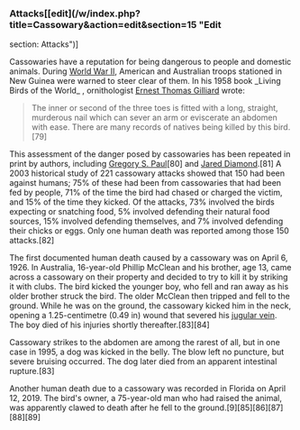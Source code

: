 ### Attacks[[edit](/w/index.php?title=Cassowary&action=edit&section=15 "Edit
section: Attacks")]

Cassowaries have a reputation for being dangerous to people and domestic
animals. During [World War II](/wiki/World\_War\_II "World War II"), American
and Australian troops stationed in New Guinea were warned to steer clear of
them. In his 1958 book \_Living Birds of the World\_ , ornithologist [Ernest
Thomas Gilliard](/wiki/Ernest\_Thomas\_Gilliard "Ernest Thomas Gilliard") wrote:

> The inner or second of the three toes is fitted with a long, straight,
> murderous nail which can sever an arm or eviscerate an abdomen with ease.
> There are many records of natives being killed by this bird.[79]

This assessment of the danger posed by cassowaries has been repeated in print
by authors, including [Gregory S. Paul](/wiki/Gregory\_S.\_Paul "Gregory S.
Paul")[80] and [Jared Diamond](/wiki/Jared\_Diamond "Jared Diamond").[81] A
2003 historical study of 221 cassowary attacks showed that 150 had been
against humans; 75% of these had been from cassowaries that had been fed by
people, 71% of the time the bird had chased or charged the victim, and 15% of
the time they kicked. Of the attacks, 73% involved the birds expecting or
snatching food, 5% involved defending their natural food sources, 15% involved
defending themselves, and 7% involved defending their chicks or eggs. Only one
human death was reported among those 150 attacks.[82]

The first documented human death caused by a cassowary was on April 6, 1926.
In Australia, 16-year-old Phillip McClean and his brother, age 13, came across
a cassowary on their property and decided to try to kill it by striking it
with clubs. The bird kicked the younger boy, who fell and ran away as his
older brother struck the bird. The older McClean then tripped and fell to the
ground. While he was on the ground, the cassowary kicked him in the neck,
opening a 1.25-centimetre (0.49 in) wound that severed his [jugular
vein](/wiki/Jugular\_vein "Jugular vein"). The boy died of his injuries shortly
thereafter.[83][84]

Cassowary strikes to the abdomen are among the rarest of all, but in one case
in 1995, a dog was kicked in the belly. The blow left no puncture, but severe
bruising occurred. The dog later died from an apparent intestinal rupture.[83]

Another human death due to a cassowary was recorded in Florida on April 12,
2019. The bird's owner, a 75-year-old man who had raised the animal, was
apparently clawed to death after he fell to the ground.[9][85][86][87][88][89]
